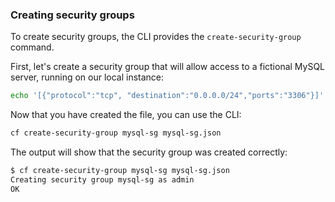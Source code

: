 ### Creating security groups

To create security groups, the CLI provides the `create-security-group` command.

First, let's create a security group that will allow access to a fictional MySQL server, running on our local instance:

```sh
echo '[{"protocol":"tcp", "destination":"0.0.0.0/24","ports":"3306"}]' > mysql-sg.json
```

Now that you have created the file, you can use the CLI:

```sh
cf create-security-group mysql-sg mysql-sg.json
```

The output will show that the security group was created correctly:

```sh
$ cf create-security-group mysql-sg mysql-sg.json
Creating security group mysql-sg as admin
OK
```
